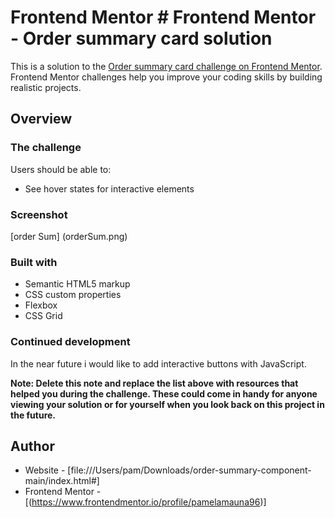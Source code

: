 # Frontend Mentor # Frontend Mentor - Order summary card solution

This is a solution to the [Order summary card challenge on Frontend Mentor](https://www.frontendmentor.io/challenges/order-summary-component-QlPmajDUj). Frontend Mentor challenges help you improve your coding skills by building realistic projects. 

## Overview

### The challenge

Users should be able to:

- See hover states for interactive elements

### Screenshot
[order Sum] (orderSum.png)

### Built with

- Semantic HTML5 markup
- CSS custom properties
- Flexbox
- CSS Grid

### Continued development

In the near future i would like to add interactive buttons with JavaScript.

**Note: Delete this note and replace the list above with resources that helped you during the challenge. These could come in handy for anyone viewing your solution or for yourself when you look back on this project in the future.**

## Author

- Website - [file:///Users/pam/Downloads/order-summary-component-main/index.html#] 
- Frontend Mentor - [(https://www.frontendmentor.io/profile/pamelamauna96)]
